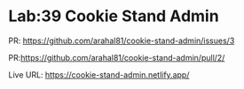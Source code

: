 # Lab:39 Cookie Stand Admin


PR: https://github.com/arahal81/cookie-stand-admin/issues/3

PR:https://github.com/arahal81/cookie-stand-admin/pull/2/


Live URL: https://cookie-stand-admin.netlify.app/
